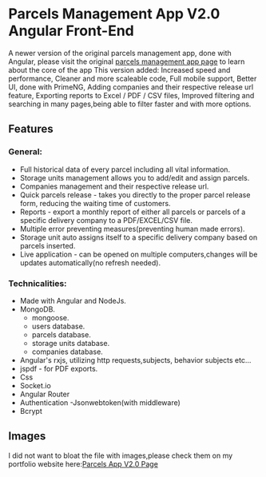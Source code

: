 # Parcels Management App V2.0 Angular Front-End

A newer version of the original parcels management app, done with Angular,
please visit the original [parcels management app page](https://lior-reuven.netlify.app/main_projects/6) to learn about the core of the app
This version added:
Increased speed and performance,
Cleaner and more scaleable code,
Full mobile support,
Better UI, done with PrimeNG,
Adding companies and their respective release url feature,
Exporting reports to Excel / PDF / CSV files,
Improved filtering and searching in many pages,being able to filter faster and with more options.

## Features

### General:

- Full historical data of every parcel including all vital information.
- Storage units management allows you to add/edit and assign parcels.
- Companies management and their respective release url.
- Quick parcels release - takes you directly to the proper parcel release form, reducing the waiting time of customers.
- Reports - export a monthly report of either all parcels or parcels of a specific delivery company to a PDF/EXCEL/CSV file.
- Multiple error preventing measures(preventing human made errors).
- Storage unit auto assigns itself to a specific delivery company based on parcels inserted.
- Live application - can be opened on multiple computers,changes will be updates automatically(no refresh needed).

### Technicalities:
- Made with Angular and NodeJs.
- MongoDB.
  - mongoose.
  - users database.
  - parcels database.
  - storage units database.
  - companies database.
- Angular's rxjs, utilizing http requests,subjects, behavior subjects etc...
- jspdf - for PDF exports.
- Css
- Socket.io
- Angular Router
- Authentication
  -Jsonwebtoken(with middleware)
- Bcrypt

## Images

I did not want to bloat the file with images,please check them on my portfolio website here:[Parcels App V2.0 Page](https://lior-reuven.netlify.app/main_projects/7)


